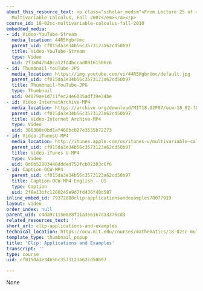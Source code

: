 ```yaml
---
about_this_resource_text: <p class="scholar_medsm">From Lecture 25 of <a href="http://ocw.mit.edu/courses/mathematics/18-02-multivariable-calculus-fall-2007/video-lectures/"><em>18.02
  Multivariable Calculus, Fall 2007</em></a></p>
course_id: 18-02sc-multivariable-calculus-fall-2010
embedded_media:
- id: Video-YouTube-Stream
  media_location: 44R5HgbrUmc
  parent_uid: cf015da3e34b56c3573123a62cd50b97
  title: Video-YouTube-Stream
  type: Video
  uid: 2f3a047b48ca12fd4bccad89161506c6
- id: Thumbnail-YouTube-JPG
  media_location: https://img.youtube.com/vi/44R5HgbrUmc/default.jpg
  parent_uid: cf015da3e34b56c3573123a62cd50b97
  title: Thumbnail-YouTube-JPG
  type: Thumbnail
  uid: 04079ae1d711fec24e6035adf39e34be
- id: Video-InternetArchive-MP4
  media_location: https://archive.org/download/MIT18.02F07/ocw-18_02-f07-lec25_300k.mp4
  parent_uid: cf015da3e34b56c3573123a62cd50b97
  title: Video-Internet Archive-MP4
  type: Video
  uid: 386380e0bd1af468bc027e3535b72273
- id: Video-iTunesU-MP4
  media_location: http://itunes.apple.com/us/itunes-u/multivariable-calculus-spring/id354869122
  parent_uid: cf015da3e34b56c3573123a62cd50b97
  title: Video-iTunes U-MP4
  type: Video
  uid: 0d6b52803448ddded752fcb02383c6f6
- id: Caption-OCW-MP4
  parent_uid: cf015da3e34b56c3573123a62cd50b97
  title: Caption-OCW-MP4-English - US
  type: Caption
  uid: 2f8e13bfc1260245e9d7fd436f40d587
inline_embed_id: 79372888clip:applicationsandexamples78077919
layout: video
order_index: null
parent_uid: c4da9711508e8f11a356167da3376cd3
related_resources_text: ''
short_url: clip-applications-and-examples
technical_location: https://ocw.mit.edu/courses/mathematics/18-02sc-multivariable-calculus-fall-2010/4.-triple-integrals-and-surface-integrals-in-3-space/part-a-triple-integrals/session-75-applications-and-examples/clip-applications-and-examples
template_type: thumbnail_popup
title: 'Clip: Applications and Examples'
transcript: ''
type: course
uid: cf015da3e34b56c3573123a62cd50b97

---
```

None